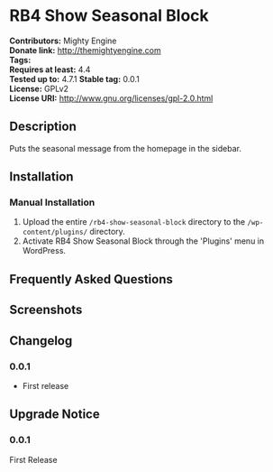 # RB4 Show Seasonal Block #
**Contributors:**      Mighty Engine  
**Donate link:**       http://themightyengine.com  
**Tags:**  
**Requires at least:** 4.4  
**Tested up to:**      4.7.1 
**Stable tag:**        0.0.1  
**License:**           GPLv2  
**License URI:**       http://www.gnu.org/licenses/gpl-2.0.html  

## Description ##

Puts the seasonal message from the homepage in the sidebar.

## Installation ##

### Manual Installation ###

1. Upload the entire `/rb4-show-seasonal-block` directory to the `/wp-content/plugins/` directory.
2. Activate RB4 Show Seasonal Block through the 'Plugins' menu in WordPress.

## Frequently Asked Questions ##


## Screenshots ##


## Changelog ##

### 0.0.1 ###
* First release

## Upgrade Notice ##

### 0.0.1 ###
First Release
